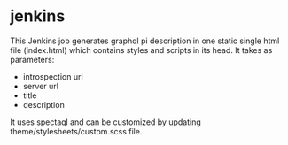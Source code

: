# jenkins
This Jenkins job generates graphql pi description in one static single html file (index.html) which contains styles and scripts in its head.
It takes as parameters:
 - introspection url
 - server url
 - title
 - description

It uses spectaql and can be customized by updating theme/stylesheets/custom.scss file.
